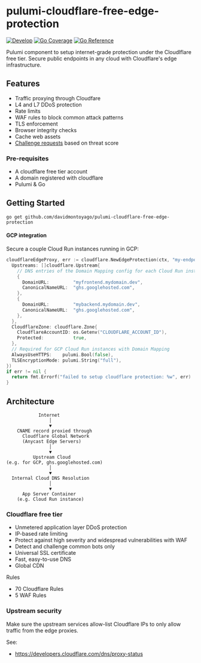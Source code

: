 # pulumi-cloudflare-free-edge-protection

[![Develop](https://github.com/davidmontoyago/pulumi-cloudflare-free-edge-protection/actions/workflows/develop.yaml/badge.svg)](https://github.com/davidmontoyago/pulumi-cloudflare-free-edge-protection/actions/workflows/develop.yaml) [![Go Coverage](https://raw.githubusercontent.com/wiki/davidmontoyago/pulumi-cloudflare-free-edge-protection/coverage.svg)](https://raw.githack.com/wiki/davidmontoyago/pulumi-cloudflare-free-edge-protection/coverage.html) [![Go Reference](https://pkg.go.dev/badge/github.com/davidmontoyago/pulumi-cloudflare-free-edge-protection.svg)](https://pkg.go.dev/github.com/davidmontoyago/pulumi-cloudflare-free-edge-protection)

Pulumi component to setup internet-grade protection under the Cloudlflare free tier. Secure public endpoints in any cloud with Cloudflare's edge infrastructure.

## Features
- Traffic proxying through Cloudfare
- L4 and L7 DDoS protection
- Rate limits
- WAF rules to block common attack patterns
- TLS enforcement
- Browser integrity checks
- Cache web assets
- [Challenge requests](https://developers.cloudflare.com/cloudflare-challenges/) based on threat score

### Pre-requisites
- A cloudflare free tier account
- A domain registered with cloudflare
- Pulumi & Go

## Getting Started
```
go get github.com/davidmontoyago/pulumi-cloudflare-free-edge-protection
```
#### GCP integration

Secure a couple Cloud Run instances running in GCP:

```go
cloudflareEdgeProxy, err := cloudflare.NewEdgeProtection(ctx, "my-endpoint-edge-waf", &cloudflare.EdgeProtectionArgs{
  Upstreams: []cloudflare.Upstream{
    // DNS entries of the Domain Mapping config for each Cloud Run instance
    {
      DomainURL:         "myfrontend.mydomain.dev",
      CanonicalNameURL:  "ghs.googlehosted.com",
    },
    {
      DomainURL:         "mybackend.mydomain.dev",
      CanonicalNameURL:  "ghs.googlehosted.com",
    },
  },
  CloudflareZone: cloudflare.Zone{
    CloudflareAccountID: os.Getenv("CLOUDFLARE_ACCOUNT_ID"),
    Protected:           true,
  },
  // Required for GCP Cloud Run instances with Domain Mapping
  AlwaysUseHTTPS:    pulumi.Bool(false),
  TLSEncryptionMode: pulumi.String("full"),
})
if err != nil {
  return fmt.Errorf("failed to setup cloudflare protection: %w", err)
}
```

## Architecture

```
            Internet
                │
                ▼
    CNAME record proxied through
      Cloudflare Global Network
      (Anycast Edge Servers)
                │
                ▼
          Upstream Cloud
(e.g. for GCP, ghs.googlehosted.com)
                │
                ▼
  Internal Cloud DNS Resolution
                │
                ▼
      App Server Container
    (e.g. Cloud Run instance)
```

### Cloudflare free tier

- Unmetered application layer DDoS protection
- IP-based rate limiting
- Protect against high severity and widespread vulnerabilities with WAF
- Detect and challenge common bots only
- Universal SSL certificate
- Fast, easy-to-use DNS
- Global CDN

Rules
- 70 Cloudflare Rules
- 5 WAF Rules

### Upstream security

Make sure the upstream services allow-list Cloudflare IPs to only allow traffic from the edge proxies.

See:
- https://developers.cloudflare.com/dns/proxy-status
